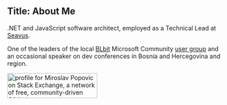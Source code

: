 Title: About Me
---

.NET and JavaScript software architect, employed as a Technical Lead at [Seavus](https://seavus.com/).

One of the leaders of the local [BLbit](https://www.meetup.com/blbitug/) Microsoft Community [user group](https://www.facebook.com/groups/blbit/) and an occasional speaker on dev conferences in Bosnia and Hercegovina and region.

[<img src="http://stackexchange.com/users/flair/41050.png?theme=clean" width="208" height="58" alt="profile for Miroslav Popovic on Stack Exchange, a network of free, community-driven Q&A sites" title="profile for Miroslav Popovic on Stack Exchange, a network of free, community-driven Q&A sites" />](http://stackexchange.com/users/41050/miroslav-popovic1)

<div class="row">
    <div class="col-sm-6">
        <script type="text/javascript" src="https://sessionize.com/api/speaker/events/c9eab74e-f865-483a-ae4e-23321eb4105e/0x1x3fb393x"></script>
    </div>
    <div class="col-sm-6">
        <script type="text/javascript" src="https://sessionize.com/api/speaker/sessions/c9eab74e-f865-483a-ae4e-23321eb4105e/0x1x3fb393x"></script>
    </div>
</div>
